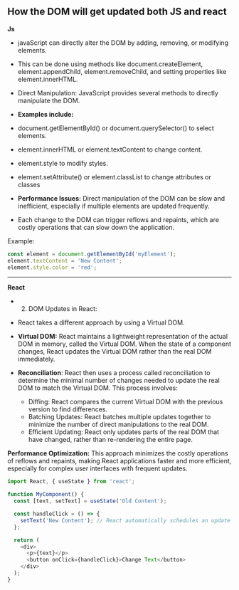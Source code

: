 ## How the DOM will get updated both JS and react

**Js**

- javaScript can directly alter the DOM by adding, removing, or modifying elements.

- This can be done using methods like document.createElement, element.appendChild, element.removeChild, and setting properties like element.innerHTML.

- Direct Manipulation: JavaScript provides several methods to directly manipulate the DOM.
- **Examples include:**

- document.getElementById() or document.querySelector() to select elements.
- element.innerHTML or element.textContent to change content.
- element.style to modify styles.
- element.setAttribute() or element.classList to change attributes or classes

- **Performance Issues:** Direct manipulation of the DOM can be slow and inefficient, especially if multiple elements are updated frequently.
- Each change to the DOM can trigger reflows and repaints, which are costly operations that can slow down the application.

Example:

```js
const element = document.getElementById('myElement');
element.textContent = 'New Content';
element.style.color = 'red';
```

___________________________

**React**


- 2. DOM Updates in React:
- React takes a different approach by using a Virtual DOM.

- **Virtual DOM:** React maintains a lightweight representation of the actual DOM in memory, called the Virtual DOM. When the state of a component changes, React updates the Virtual DOM rather than the real DOM immediately.

- **Reconciliation**: React then uses a process called reconciliation to determine the minimal number of changes needed to update the real DOM to match the Virtual DOM. This process involves:

  - Diffing: React compares the current Virtual DOM with the previous version to find differences.
  - Batching Updates: React batches multiple updates together to minimize the number of direct manipulations to the real DOM.
  - Efficient Updating: React only updates parts of the real DOM that have changed, rather than re-rendering the entire page.
 

**Performance Optimization:** This approach minimizes the costly operations of reflows and repaints, making React applications faster and more efficient, especially for complex user interfaces with frequent updates.


```js
import React, { useState } from 'react';

function MyComponent() {
  const [text, setText] = useState('Old Content');

  const handleClick = () => {
    setText('New Content'); // React automatically schedules an update
  };

  return (
    <div>
      <p>{text}</p>
      <button onClick={handleClick}>Change Text</button>
    </div>
  );
}
```
